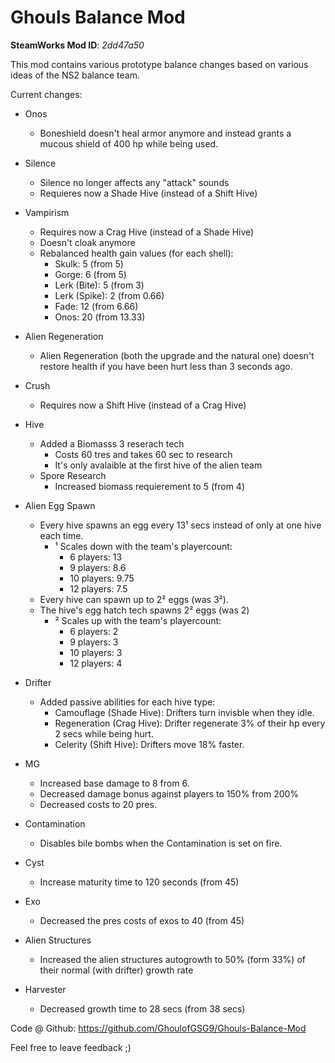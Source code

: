 # Ghouls Balance Mod

**SteamWorks Mod ID**: *2dd47a50*

This mod contains various prototype balance changes based on various ideas of the NS2 balance team.

Current changes:

- Onos 
    - Boneshield doesn't heal armor anymore and instead grants a mucous shield of 400 hp while being used.
    
- Silence
    - Silence no longer affects any "attack" sounds
    - Requieres now a Shade Hive (instead of a Shift Hive)
    
- Vampirism
    - Requires now a Crag Hive (instead of a Shade Hive)
    - Doesn't cloak anymore
    - Rebalanced health gain values (for each shell):
        - Skulk: 5 (from 5)
        - Gorge: 6 (from 5)
        - Lerk (Bite): 5 (from 3)
        - Lerk (Spike): 2 (from 0.66)
        - Fade: 12 (from 6.66)
        - Onos: 20 (from  13.33)

- Alien Regeneration
    - Alien Regeneration (both the upgrade and the natural one) doesn't restore health if you have been hurt less than 3 seconds ago.

- Crush
    - Requires now a Shift Hive (instead of a Crag Hive)
    
- Hive
    - Added a Biomasss 3 reserach tech
        - Costs 60 tres and takes 60 sec to research
        - It's only avalaible at the first hive of the alien team
    - Spore Research
        - Increased biomass requierement to 5 (from 4)
        
- Alien Egg Spawn
    - Every hive spawns an egg every 13¹ secs instead of only at one hive each time.
        - ¹ Scales down with the team's playercount:
            - 6 players: 13
            - 9 players: 8.6
            - 10 players: 9.75
            - 12 players: 7.5
    - Every hive can spawn up to 2² eggs (was 3²).
    - The hive's egg hatch tech spawns 2² eggs (was 2)
        - ² Scales up with the team's playercount:
            - 6 players: 2
            - 9 players: 3
            - 10 players: 3
            - 12 players: 4
        
- Drifter 
    - Added passive abilities for each hive type:
        - Camouflage (Shade Hive): Drifters turn invisble when they idle.
        - Regeneration (Crag Hive): Drifter regenerate 3% of their hp every 2 secs while being hurt.
        - Celerity (Shift Hive): Drifters move 18% faster.
        
- MG
    - Increased base damage to 8 from 6. 
    - Decreased damage bonus against players to 150% from 200%
    - Decreased costs to 20 pres.

- Contamination
    - Disables bile bombs when the Contamination is set on fire.
    
- Cyst
    - Increase maturity time to 120 seconds (from 45)
    
- Exo
    - Decreased the pres costs of exos to 40 (from 45)

- Alien Structures
    -  Increased the alien structures autogrowth to 50% (form 33%) of their normal (with drifter) growth rate

- Harvester
    - Decreased growth time to 28 secs (from 38 secs)

Code @ Github: https://github.com/GhoulofGSG9/Ghouls-Balance-Mod

Feel free to leave feedback ;)
